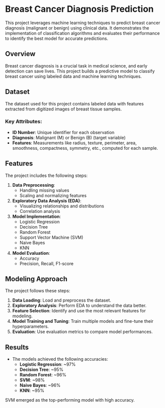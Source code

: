 # Breast Cancer Diagnosis Prediction

This project leverages machine learning techniques to predict breast cancer diagnosis (malignant or benign) using clinical data. It demonstrates the implementation of classification algorithms and evaluates their performance to identify the best model for accurate predictions.

## Overview
Breast cancer diagnosis is a crucial task in medical science, and early detection can save lives. This project builds a predictive model to classify breast cancer using labeled data and machine learning techniques.

## Dataset
The dataset used for this project contains labeled data with features extracted from digitized images of breast tissue samples. 

### Key Attributes:
- **ID Number**: Unique identifier for each observation
- **Diagnosis**: Malignant (M) or Benign (B) (target variable)
- **Features**: Measurements like radius, texture, perimeter, area, smoothness, compactness, symmetry, etc., computed for each sample.

## Features
The project includes the following steps:
1. **Data Preprocessing**: 
    - Handling missing values
    - Scaling and normalizing features
2. **Exploratory Data Analysis (EDA)**: 
    - Visualizing relationships and distributions
    - Correlation analysis
3. **Model Implementation**:
    - Logistic Regression
    - Decision Tree
    - Random Forest
    - Support Vector Machine (SVM)
    - Naive Bayes
    - KNN
4. **Model Evaluation**:
    - Accuracy
    - Precision, Recall, F1-score

## Modeling Approach
The project follows these steps:
1. **Data Loading**: Load and preprocess the dataset.
2. **Exploratory Analysis**: Perform EDA to understand the data better.
3. **Feature Selection**: Identify and use the most relevant features for modeling.
4. **Model Training and Tuning**: Train multiple models and fine-tune their hyperparameters.
5. **Evaluation**: Use evaluation metrics to compare model performances.

## Results
- The models achieved the following accuracies:
  - **Logistic Regression**: ~97%
  - **Decision Tree**: ~95%
  - **Random Forest**: ~96%
  - **SVM**: ~98%
  - **Naive Bayes**: ~96%
  - **KNN**: ~95%

SVM emerged as the top-performing model with high accuracy.


